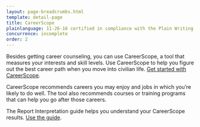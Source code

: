 ```yaml
---
layout: page-breadcrumbs.html
template: detail-page
title: CareerScope
plainlanguage: 11-26-16 certified in compliance with the Plain Writing Act
concurrence: incomplete
order: 2
---
```


<div class="va-introtext">

Besides getting career counseling, you can use CareerScope, a tool that measures your interests and skill levels. Use CareerScope to help you figure out the best career path when you move into civilian life. [Get started with CareerScope](https://va.careerscope.net/gibill).

</div>

CareerScope recommends careers you may enjoy and jobs in which you’re likely to do well. The tool also recommends courses or training programs that can help you go after those careers.

The Report Interpretation guide helps you understand your CareerScope results. [Use the guide](http://www.benefits.va.gov/gibill/docs/job_aids/CareerScope_Report_Interpretation.pdf).
